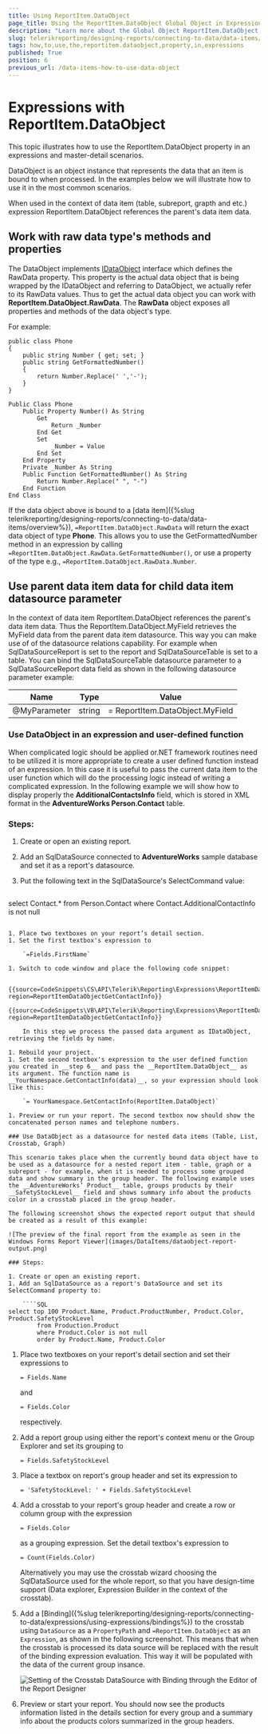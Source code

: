 ```yaml
---
title: Using ReportItem.DataObject
page_title: Using the ReportItem.DataObject Global Object in Expressions
description: "Learn more about the Global Object ReportItem.DataObject, how to use it in Expressions and bind it to data item's DataSources."
slug: telerikreporting/designing-reports/connecting-to-data/data-items/how-to-use-the-reportitem.dataobject-property-in-expressions
tags: how,to,use,the,reportitem.dataobject,property,in,expressions
published: True
position: 6
previous_url: /data-items-how-to-use-data-object
---
```


# Expressions with ReportItem.DataObject

This topic illustrates how to use the ReportItem.DataObject property in an expressions and master-detail scenarios.

DataObject is an object instance that represents the data that an item is bound to when processed. In the examples below we will illustrate how to use it in the most common scenarios.

When used in the context of data item (table, subreport, grapth and etc.) expression ReportItem.DataObject references the parent's data item data.

## Work with raw data type's methods and properties

The DataObject implements [IDataObject](/api/Telerik.Reporting.Processing.IDataObject) interface which defines the RawData property. This property is the actual data object that is being wrapped by the IDataObject and referring to DataObject, we actually refer to its RawData values. Thus to get the actual data object you can work with __ReportItem.DataObject.RawData__. The __RawData__ object exposes all properties and methods of the data object's type.

For example:

````CSharp
public class Phone
{
	public string Number { get; set; }
	public string GetFormattedNumber()
	{
		return Number.Replace(' ','-');
	}
}
````
````VB
Public Class Phone
	Public Property Number() As String
		Get
			Return _Number
		End Get
		Set
			_Number = Value
		End Set
	End Property
	Private _Number As String
	Public Function GetFormattedNumber() As String
		Return Number.Replace(" ", "-")
	End Function
End Class
````

If the data object above is bound to a [data item]({%slug telerikreporting/designing-reports/connecting-to-data/data-items/overview%}), `=ReportItem.DataObject.RawData` will return the exact data object of type __Phone__. This allows you to use the GetFormattedNumber method in an expression by calling `=ReportItem.DataObject.RawData.GetFormattedNumber()`, or use a property of the type e.g., `=ReportItem.DataObject.RawData.Number`.

## Use parent data item data for child data item datasource parameter

In the context of data item ReportItem.DataObject references the parent's data item data. Thus the ReportItem.DataObject.MyField retrieves the MyField data from the parent data item datasource. This way you can make use of of the datasource relations capability. For example when SqlDataSourceReport is set to the report and SqlDataSourceTable is set to a table. You can bind the SqlDataSourceTable datasource parameter to a SqlDataSourceReport data field as shown in the following datasource parameter example:

| Name | Type | Value |
| ------ | ------ | ------ |
|@MyParameter|string|= ReportItem.DataObject.MyField|

### Use DataObject in an expression and user-defined function

When complicated logic should be applied or.NET framework routines need to be utilized it is more appropriate to create a user defined function instead of an expression. In this case it is useful to pass the current data item to the user function which will do the processing logic instead of writing a complicated expression. In the following example we will show how to display properly the __AdditionalContactsInfo__ field, which is stored in XML format in the __AdventureWorks Person.Contact__ table.

### Steps:

1. Create or open an existing report.
1. Add an SqlDataSource connected to __AdventureWorks__ sample database and set it as a report's datasource.
1. Put the following text in the SqlDataSource's SelectCommand value:

	````SQL
select Contact.*
	from Person.Contact
	where Contact.AdditionalContactInfo is not null
````

1. Place two textboxes on your report’s detail section.
1. Set the first textbox's expression to

	`=Fields.FirstName`

1. Switch to code window and place the following code snippet:

	{{source=CodeSnippets\CS\API\Telerik\Reporting\Expressions\ReportItemDataObjectSnippets.cs region=ReportItemDataObjectGetContactInfo}}
	{{source=CodeSnippets\VB\API\Telerik\Reporting\Expressions\ReportItemDataObjectSnippets.vb region=ReportItemDataObjectGetContactInfo}}

	In this step we process the passed data argument as IDataObject, retrieving the fields by name.

1. Rebuild your project.
1. Set the second textbox's expression to the user defined function you created in __step 6__ and pass the __ReportItem.DataObject__ as its argument. The function name is __YourNamespace.GetContactInfo(data)__, so your expression should look like this:

	`= YourNamespace.GetContactInfo(ReportItem.DataObject)`

1. Preview or run your report. The second textbox now should show the concatenated person names and telephone numbers.

### Use DataObject as a datasource for nested data items (Table, List, Crosstab, Graph)

This scenario takes place when the currently bound data object have to be used as a datasource for a nested report item - table, graph or a subreport - for example, when it is needed to process some grouped data and show summary in the group header. The following example uses the __AdventureWorks’ Product__ table, groups products by their __SafetyStockLevel__ field and shows summary info about the products color in a crosstab placed in the group header.

The following screenshot shows the expected report output that should be created as a result of this example:

![The preview of the final report from the example as seen in the Windows Forms Report Viewer](images/DataItems/dataobject-report-output.png)

### Steps:

1. Create or open an existing report.
1. Add an SqlDataSource as a report's DataSource and set its SelectCommand property to:

	````SQL
select top 100 Product.Name, Product.ProductNumber, Product.Color, Product.SafetyStockLevel
		from Production.Product
		where Product.Color is not null
		order by Product.Name, Product.Color
````

1. Place two textboxes on your report's detail section and set their expressions to

	`= Fields.Name`

	and

	`= Fields.Color`

	respectively.

1. Add a report group using either the report's context menu or the Group Explorer and set its grouping to

	`= Fields.SafetyStockLevel`

1. Place a textbox on report's group header and set its expression to

	`= 'SafetyStockLevel: ' + Fields.SafetyStockLevel`

1. Add a crosstab to your report's group header and create a row or column group with the expression

	`= Fields.Color`

	as a grouping expression. Set the detail textbox's expression to

	`= Count(Fields.Color)`

	Alternatively you may use the crosstab wizard choosing the SqlDataSource used for the whole report, so that you have design-time support (Data explorer, Expression Builder in the context of the crosstab).

1. Add a [Binding]({%slug telerikreporting/designing-reports/connecting-to-data/expressions/using-expressions/bindings%}) to the crosstab using `DataSource` as a `PropertyPath` and `=ReportItem.DataObject` as an `Expression`, as shown in the following screenshot. This means that when the crosstab is processed its data source will be replaced with the result of the binding expression evaluation. This way it will be populated with the data of the current group insance.

	![Setting of the Crosstab DataSource with Binding through the Editor of the Report Designer](images/DataItems/dataobject-edit-bindings.png)

1. Preview or start your report. You should now see the products information listed in the details section for every group and a summary info about the products colors summarized in the group headers.
